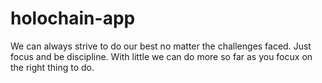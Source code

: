 # holochain-app
We can always strive to do our best no matter the challenges faced. Just focus and be discipline. 
With little we can do more so far as you focux on the right thing to do. 

